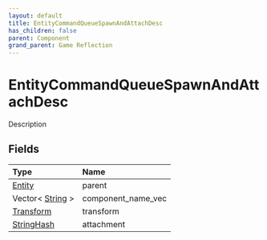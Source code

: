 ```yaml
---
layout: default
title: EntityCommandQueueSpawnAndAttachDesc
has_children: false
parent: Component
grand_parent: Game Reflection
---
```

# EntityCommandQueueSpawnAndAttachDesc
Description 

## Fields

| Type | Name |
|:----------|:--------------|
| [Entity](/riftbreaker-wiki/docs/game-reflection/classes/entity/) | parent |
| Vector< [String](/riftbreaker-wiki/docs/game-reflection/components/string/) > | component_name_vec |
| [Transform](/riftbreaker-wiki/docs/game-reflection/classes/transform/) | transform |
| [StringHash](/riftbreaker-wiki/docs/game-reflection/classes/string_hash/) | attachment |

